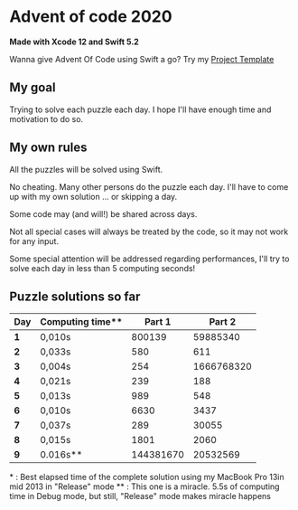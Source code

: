 # Advent of code 2020
**Made with Xcode 12 and Swift 5.2**

Wanna give Advent Of Code using Swift a go? Try my [Project Template](https://github.com/Dean151/Advent-of-code-Swift-Starter)

## My goal
Trying to solve each puzzle each day.
I hope I'll have enough time and motivation to do so.

## My own rules

All the puzzles will be solved using Swift.

No cheating. Many other persons do the puzzle each day.
I'll have to come up with my own solution ... or skipping a day.

Some code may (and will!) be shared across days.

Not all special cases will always be treated by the code, so it may not work for any input.

Some special attention will be addressed regarding performances, I'll try to solve each day in less than 5 computing seconds!

## Puzzle solutions so far

| Day    | Computing time** | Part 1     | Part 2     |
|--------|------------------|------------|------------|
| **1**  | 0,010s           | 800139     | 59885340   |
| **2**  | 0,033s           | 580        | 611        |
| **3**  | 0,004s           | 254        | 1666768320 |
| **4**  | 0,021s           | 239        | 188        |
| **5**  | 0,013s           | 989        | 548        |
| **6**  | 0,010s           | 6630       | 3437       |
| **7**  | 0,037s           | 289        | 30055      |
| **8**  | 0,015s           | 1801       | 2060       |
| **9**  | 0.016s\*\*       | 144381670  | 20532569   |

\* : Best elapsed time of the complete solution using my MacBook Pro 13in mid 2013 in "Release" mode
\*\* : This one is a miracle. 5.5s of computing time in Debug mode, but still, "Release" mode makes miracle happens
